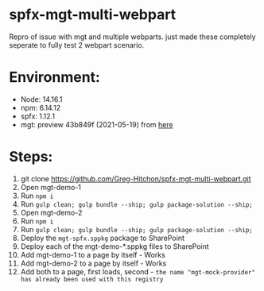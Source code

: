 # spfx-mgt-multi-webpart
Repro of issue with mgt and multiple webparts. just made these completely seperate to fully test 2 webpart scenario.

# Environment:
* Node: 14.16.1
* npm: 6.14.12
* spfx: 1.12.1
* mgt: preview 43b849f (2021-05-19) from [here](https://github.com/microsoftgraph/microsoft-graph-toolkit/actions/workflows/push.yml?query=branch%3Amain)

# Steps:
1. git clone https://github.com/Greg-Hitchon/spfx-mgt-multi-webpart.git
1. Open mgt-demo-1
1. Run `npm i`
1. Run `gulp clean; gulp bundle --ship; gulp package-solution --ship;`
1. Open mgt-demo-2
1. Run `npm i`
1. Run `gulp clean; gulp bundle --ship; gulp package-solution --ship;`
1. Deploy the `mgt-spfx.sppkg` package to SharePoint
1. Deploy each of the mgt-demo-*.sppkg files to SharePoint 
1. Add mgt-demo-1 to a page by itself - Works
1. Add mgt-demo-2 to a page by itself - Works
1. Add both to a page, first loads, second - `the name "mgt-mock-provider" has already been used with this registry`

